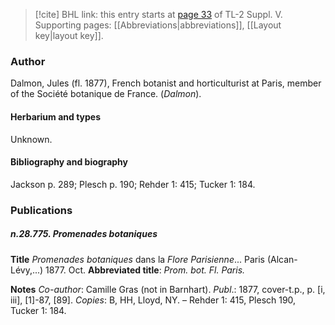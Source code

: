 > [!cite] BHL link: this entry starts at [page 33](https://www.biodiversitylibrary.org/item/103833#page/45/mode/1up) of TL-2 Suppl. V.
> Supporting pages: [[Abbreviations|abbreviations]], [[Layout key|layout key]].

### Author

Dalmon, Jules (fl. 1877), French botanist and horticulturist at Paris, member of the Société botanique de France. (*Dalmon*).

#### Herbarium and types

Unknown.

#### Bibliography and biography

Jackson p. 289; Plesch p. 190; Rehder 1: 415; Tucker 1: 184.

### Publications

##### n.28.775. Promenades botaniques

**Title**
*Promenades botaniques* dans la *Flore Parisienne*... Paris (Alcan-Lévy,...) 1877. Oct.
**Abbreviated title**: *Prom. bot. Fl. Paris.*

**Notes**
*Co-author*: Camille Gras (not in Barnhart).
*Publ*.: 1877, cover-t.p., p. \[i, iii\], \[1\]-87, \[89\]. *Copies*: B, HH, Lloyd, NY. – Rehder 1: 415, Plesch 190, Tucker 1: 184.

